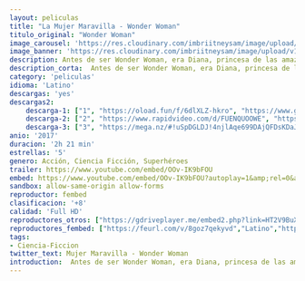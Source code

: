 ```yaml
---
layout: peliculas
title: "La Mujer Maravilla - Wonder Woman"
titulo_original: "Wonder Woman"
image_carousel: 'https://res.cloudinary.com/imbriitneysam/image/upload/v1544588211/wonder-poster-min.jpg'
image_banner: 'https://res.cloudinary.com/imbriitneysam/image/upload/v1544588212/wonder-banner-min.jpg'
description: Antes de ser Wonder Woman, era Diana, princesa de las amazonas, entrenada para ser una guerrera imparable. Criada en una isla paraíso escondida del resto del mundo, cuando un piloto americano se estrella en sus costas y le explica el gran conflicto que está desatándose en el exterior, Diana decidirá abandonar su hogar convencida de que puede detener la amenaza. Luchando junto al hombre en una guerra para detener todas las guerras, Diana descubrirá todos sus poderes… y su verdadero destino.
description_corta:  Antes de ser Wonder Woman, era Diana, princesa de las amazonas, entrenada para ser una guerrera imparable. Criada en una isla paraíso escondida del resto del mundo, cuando un piloto americano se estrella en sus costas y le explica ..
category: 'peliculas'
idioma: 'Latino'
descargas: 'yes'
descargas2:
    descarga-1: ["1", "https://oload.fun/f/6dlXLZ-hkro", "https://www.google.com/s2/favicons?domain=openload.co","OpenLoad","https://res.cloudinary.com/imbriitneysam/image/upload/v1541473684/mexico.png", "Latino", "Full HD"]
    descarga-2: ["2", "https://www.rapidvideo.com/d/FUENQUOOWE", "https://www.google.com/s2/favicons?domain=www.rapidvideo.com","RapidVideo","https://res.cloudinary.com/imbriitneysam/image/upload/v1541473684/mexico.png", "Latino", "Full HD"]
    descarga-3: ["3", "https://mega.nz/#!uSpDGLDJ!4njlAqe699DAjQFDsKDaJVKOWHdhrhcnu1NEN4_Szx0", "https://www.google.com/s2/favicons?domain=mega.nz","Mega","https://res.cloudinary.com/imbriitneysam/image/upload/v1541473684/mexico.png", "Latino", "Full HD"]
anio: '2017'
duracion: '2h 21 min'
estrellas: '5'
genero: Acción, Ciencia Ficción, Superhéroes
trailer: https://www.youtube.com/embed/OOv-IK9bFOU
embed: https://www.youtube.com/embed/OOv-IK9bFOU?autoplay=1&amp;rel=0&amp;hd=1&border=0&wmode=opaque&enablejsapi=1&modestbranding=1&controls=1&showinfo=0
sandbox: allow-same-origin allow-forms
reproductor: fembed
clasificacion: '+8'
calidad: 'Full HD'
reproductores_otros: ["https://gdriveplayer.me/embed2.php?link=HT2V9BuXX%252B2%252FvbMnQCUYAQndIYL7VOZnj1tM1AvyWEzXCDPJK1%252FL3h%252BYjr01pm8F4jk%252FdS%252F206H9YxFZQ0pORx0Hpsy6rqYnt4xp9mTZNDReKL%252FXhjpFPoCRHkoBLSgj986SSnx5AXcU35O7CvH%252BOkWVOF8qkLfNuHoDdFC60%252FGUSZtSXobwm%252BXkoFZri7Mr0nNrPx5iHQBZMkNOPhZZYH","Latino","https://player.premiumstream.live/player.php?id=NDMzMw&sub=","Latino","https://api.cuevana3.io/stream/index.php?file=ek5lbm9xYWNrS0xYMTZLa2xNbkdvY3ZTb3BtZng4TGp6ZFpobGFMUGtPTFJ5SnFUWU5MSzZkUFhZR1JwbTVha25KR1VvcVBWMGVMWWtaYWhvSkhFNlpTWGFHTmxtWnJmMkpHZ29tYz0","Latino","https://mstream.press/k1ofzq57j6vf","Latino","https://www.zembed.to/public/dist/asteroid.html?id=196bf5850ab2bb0eb3315698f33d5353&title=Wonder%20Woman","Latino"]
reproductores_fembed: ["https://feurl.com/v/8goz7qekyvd","Latino","https://feurl.com/v/nyxj6u22emdln8x","Latino","https://feurl.com/v/88610u888dpl8w0","Latino"]
tags:
- Ciencia-Ficcion
twitter_text: Mujer Maravilla - Wonder Woman
introduction:  Antes de ser Wonder Woman, era Diana, princesa de las amazonas, entrenada para ser una guerrera imparable. Criada en una isla paraíso escondida del resto del mundo, cuando un piloto americano se estrella en sus costas y le explica
---
```












